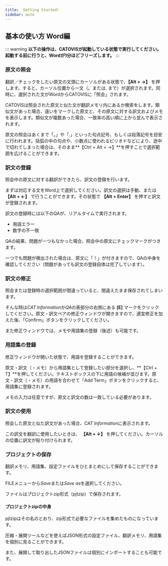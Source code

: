 ```yaml
---
title:  Getting Started!
sidebar: auto
---
```


## 基本の使い方 Word編

::: warning
**以下の操作は、CATOVISが起動している状態で実行してください。起動する前に行うと、Wordが1分ほどフリーズします。**
:::

### 原文の照会

翻訳／チェックをしたい原文の文頭にカーソルがある状態で、**【Alt + →】** を押します。すると、カーソル位置から一文（。または. まで）が選択されます。同時に、選択された文がWordからCATOVISに「照会」されます。

CATOVISは照会された原文と似た文が翻訳メモリ内にあるか検索をします。類似文があった場合、違いをマークした原文と、その原文に対する訳文およびメモを表示します。類似文が複数あった場合、一致率の高い順に上から並んで表示されます。

原文の照会はあくまで「。」や「.」といった句点記号、もしくは段落記号を目安に行われます。括弧の中の句点や、小数点に使われるピリオドなどにより、途中で切れてしまった場合は、そのまま**【Ctrl + Alt + →】**を押すことで選択範囲を広げることができます。

### 訳文の登録

照会中の原文に対する翻訳ができたら、訳文の登録を行います。

まずは対応する文をWord上で選択してください。訳文の選択は手動、または **【Alt + ←】** で行うことができます。その状態で **【Alt + Enter】** を押すと訳文が登録されます。

訳文の登録時には以下のQAが、リアルタイムで実行されます。

- 用語エラー
- 数字の不一致

QAの結果、問題が一つもなかった場合、照会中の原文にチェックマークがつきます。

一つでも問題が検出された場合は、原文に「！」が付きますので、QAの中身を確認してください（問題があっても訳文の登録自体は完了しています）。



### 訳文の修正

照会または登録時の選択範囲が間違っていると、間違えたまま保存されてしまいます。

そんな時は*CAT Information*か*QA*の表部分の右側にある **[E]** マークをクリックしてください。原文・訳文ペアの修正ウィンドウが開きますので、適宜修正を加えた後、「Confirm」ボタンをクリックしてください。

また修正ウィンドウでは、メモや用語集の登録（後述）も可能です。

### 用語集の登録

修正ウィンドウが開いた状態で、用語を登録することができます。

原文・訳文（・メモ）から用語集として登録したい部分を選択し、**【Ctrl + T】**を押してください。テキストボックスの下に用語の候補が並びます。原文・訳文（・メモ）の用語を合わせて「Add Term」ボタンをクリックすると、用語集に登録されます。

メモの入力は任意ですが、原文と訳文の数は一致している必要があります。

### 訳文の使用

照会した原文と似た訳文があった場合、*CAT Information*に表示されます。

この訳文を翻訳に使用したいときは、 **【Alt + ↓】** を押してください。カーソルの位置に訳文が貼り付けられます。

### プロジェクトの保存

翻訳メモリ、用語集、設定ファイルをひとまとめにして保存することができます。

FILEメニューから*Save*または*Save as*を選択してください。

ファイルはプロジェクトzip形式（pjtzip）で保存されます。

#### プロジェクトzipの中身

pjtzipはその名のとおり、zip形式で必要なファイルを集めたものになっています。

圧縮・展開ツールなどを使えばJSON形式の設定ファイル、翻訳メモリ、用語集を個別に見ることができます。

また、展開して取り出したJSONファイルは個別にインポートすることも可能です。